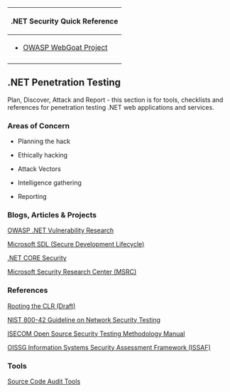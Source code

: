 <table>
<thead>
<tr class="header">
<th><p>.NET Security Quick Reference</p></th>
</tr>
</thead>
<tbody>
<tr class="odd">
<td><ul>
<li><a href="OWASP_WebGoat_Project" title="wikilink">OWASP WebGoat Project</a><br />
</li>
</ul></td>
</tr>
<tr class="even">
<td></td>
</tr>
</tbody>
</table>

## .NET Penetration Testing

Plan, Discover, Attack and Report - this section is for tools,
checklists and references for penetration testing .NET web applications
and services.

### Areas of Concern

  - Planning the hack

<!-- end list -->

  - Ethically hacking

<!-- end list -->

  - Attack Vectors

<!-- end list -->

  - Intelligence gathering

<!-- end list -->

  - Reporting

### Blogs, Articles & Projects

[OWASP .NET Vulnerability
Research](OWASP_.NET_Vulnerability_Research "wikilink")

[Microsoft SDL (Secure Development
Lifecycle)](https://www.microsoft.com/en-us/sdl)

[.NET CORE
Security](https://docs.microsoft.com/en-us/aspnet/core/security/)

[Microsoft Security Research Center
(MSRC)](https://blogs.technet.microsoft.com/msrc/)

### References

[Rooting the CLR
(Draft)](http://www.owasp.org/index.php/Rooting_The_CLR)

[NIST 800-42 Guideline on Network Security
Testing](http://csrc.nist.gov/publications/nistpubs/800-42/NIST-SP800-42.pdf)

[ISECOM Open Source Security Testing Methodology
Manual](http://www.isecom.org/osstmm)

[OISSG Information Systems Security Assessment Framework
(ISSAF)](http://www.oissg.org/issaf/index.php)

### Tools

[Source Code Audit
Tools](http://www.owasp.org/index.php/Source_Code_Audit_Tools)